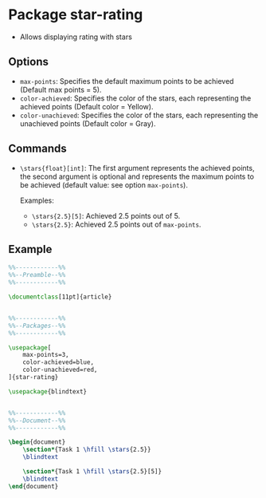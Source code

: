 # Package star-rating

- Allows displaying rating with stars

## Options

- `max-points`: Specifies the default maximum points to be achieved (Default max points = 5).
- `color-achieved`: Specifies the color of the stars, each representing the achieved points
  (Default color = Yellow).
- `color-unachieved`: Specifies the color of the stars, each representing the unachieved points
  (Default color = Gray).

## Commands

- `\stars{float}[int]`: The first argument represents the achieved points, the second argument is
  optional and represents the maximum points to be achieved (default value: see option
  `max-points`).

  Examples:
  - `\stars{2.5}[5]`: Achieved 2.5 points out of 5.
  - `\stars{2.5}`: Achieved 2.5 points out of `max-points`.

## Example
```tex
%%------------%%
%%--Preamble--%%
%%------------%%

\documentclass[11pt]{article}


%%------------%%
%%--Packages--%%
%%------------%%

\usepackage[
    max-points=3,
    color-achieved=blue,
    color-unachieved=red,
]{star-rating}

\usepackage{blindtext}


%%------------%%
%%--Document--%%
%%------------%%

\begin{document}
	\section*{Task 1 \hfill \stars{2.5}}
	\blindtext

	\section*{Task 1 \hfill \stars{2.5}[5]}
	\blindtext
\end{document}
```
